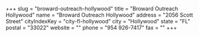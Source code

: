 +++
slug = "broward-outreach-hollywood"
title = "Broward Outreach Hollywood"
name = "Broward Outreach Hollywood"
address = "2056 Scott Street"
cityIndexKey = "city-fl-hollywood"
city = "Hollywood"
state = "FL"
postal = "33022"
website = ""
phone = "954 926-7417"
fax = ""
+++
